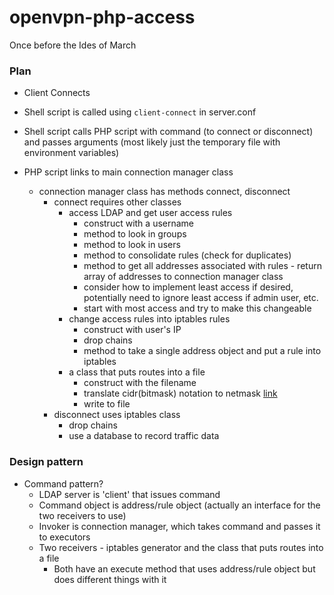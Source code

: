# openvpn-php-access
Once before the Ides of March

### Plan
- Client Connects

- Shell script is called using `client-connect` in server.conf 

- Shell script calls PHP script with command (to connect or disconnect) and passes arguments (most likely just the temporary file with environment variables)

- PHP script links to main connection manager class
    - connection manager class has methods connect, disconnect
        - connect requires other classes
            - access LDAP and get user access rules
                - construct with a username
                - method to look in groups
                - method to look in users
                - method to consolidate rules (check for duplicates)
                - method to get all addresses associated with rules - return array of addresses to connection manager class
                - consider how to implement least access if desired, potentially need to ignore least access if admin user, etc.
                - start with most access and try to make this changeable 
            - change access rules into iptables rules
                - construct with user's IP
                - drop chains
                - method to take a single address object and put a rule into iptables
            - a class that puts routes into a file
                - construct with the filename
                - translate cidr(bitmask) notation to netmask [link](https://oav.net/mirrors/cidr.html)
                - write to file
        - disconnect uses iptables class
            - drop chains
            - use a database to record traffic data

### Design pattern
- Command pattern?
    - LDAP server is 'client' that issues command
    - Command object is address/rule object (actually an interface for the two receivers to use)
    - Invoker is connection manager, which takes command and passes it to executors
    - Two receivers - iptables generator and the class that puts routes into a file
        - Both have an execute method that uses address/rule object but does different things with it

